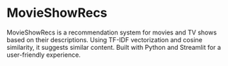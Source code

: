 # MovieShowRecs
 MovieShowRecs is a recommendation system for movies and TV shows based on their descriptions. Using TF-IDF vectorization and cosine similarity, it suggests similar content. Built with Python and Streamlit for a user-friendly experience.
